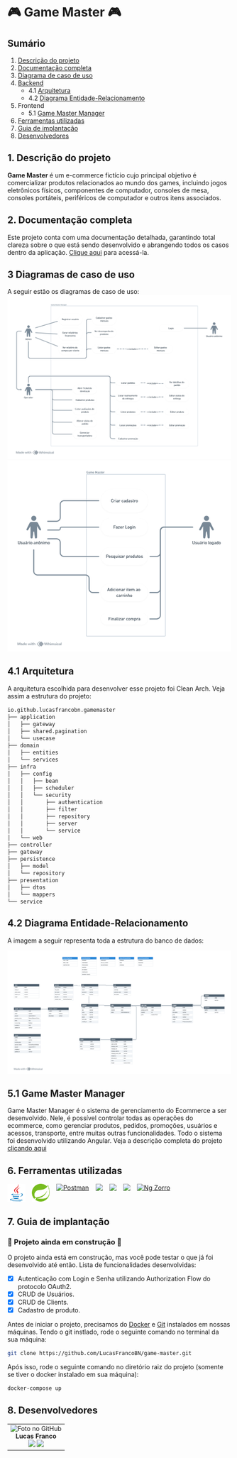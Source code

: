 # 🎮 Game Master 🎮

## Sumário
1. [Descrição do projeto](#1-descrição-do-projeto)
2. [Documentação completa](#2-documentação-completa)
3. [Diagrama de caso de uso](#3-diagramas-de-caso-de-uso)
4. [Backend](./backend/README.md)
   - 4.1 [Arquitetura](#41-arquitetura)
   - 4.2 [Diagrama Entidade-Relacionamento](#42-diagrama-entidade-relacionamento)
5. Frontend
    - 5.1 [Game Master Manager](#51-game-master-manager)
6. [Ferramentas utilizadas](#6-ferramentas-utilizadas)
7. [Guia de implantação](#7-guia-de-implantação)
8. [Desenvolvedores](#8-desenvolvedores)

## 1. Descrição do projeto

**Game Master** é um e-commerce fictício cujo principal objetivo é comercializar produtos relacionados ao mundo dos games, incluindo jogos eletrônicos físicos, componentes de computador, consoles de mesa, consoles portáteis, periféricos de computador e outros itens associados.

## 2. Documentação completa
Este projeto conta com uma documentação detalhada, garantindo total clareza sobre o que está sendo desenvolvido e abrangendo todos os casos dentro da aplicação.
[Clique aqui](https://whimsical.com/game-master-documento-de-requisitos-E2h8HHX9cGiiZiPMb5tu6V) para acessá-la.

## 3 Diagramas de caso de uso
A seguir estão os diagramas de caso de uso:
![Diagrama caso de uso - game master manager](readme-img/caso-de-uso-gmm.png)
![Diagrama caso de uso - game master](readme-img/caso-de-uso-gm.png)

## 4.1 Arquitetura
A arquitetura escolhida para desenvolver esse projeto foi Clean Arch. Veja assim a estrutura do projeto:

```
io.github.lucasfrancobn.gamemaster
├── application
│   ├── gateway
│   ├── shared.pagination
│   └── usecase
├── domain
│   ├── entities
│   └── services
├── infra
│   ├── config
│   │   ├── bean
│   │   ├── scheduler
│   │   └── security
│   │       ├── authentication
│   │       ├── filter
│   │       ├── repository
│   │       ├── server
│   │       └── service
│   └── web
├── controller
├── gateway
├── persistence
│   ├── model
│   └── repository
├── presentation
│   ├── dtos
│   └── mappers
└── service
```

## 4.2 Diagrama Entidade-Relacionamento
A imagem a seguir representa toda a estrutura do banco de dados:

![Diagrama do projeto](readme-img/der.png)

## 5.1 Game Master Manager
Game Master Manager é o sistema de gerenciamento do Ecommerce a ser desenvolvido. Nele, é possível controlar todas as operações do ecommerce, como gerenciar produtos, pedidos, promoções, usuários e acessos, transporte, entre muitas outras funcionalidades.
Todo o sistema foi desenvolvido utilizando Angular. Veja a descrição completa do projeto [clicando aqui](./manager/README.md)

## 6. Ferramentas utilizadas
<div style="display: flex; gap: 15px">
<a href="https://www.java.com" target="_blank"> 
    <img src="https://raw.githubusercontent.com/devicons/devicon/master/icons/java/java-original.svg" alt="Java" width="40" height="40"/> 
</a>

<a href="https://spring.io/" target="_blank"> 
    <img src="https://raw.githubusercontent.com/devicons/devicon/master/icons/spring/spring-original.svg" alt="Spring" width="40" height="40"/> 
</a>

<a href="https://www.postman.com/" target="_blank"> 
    <img src="https://cdn.jsdelivr.net/gh/devicons/devicon@latest/icons/postman/postman-original.svg" alt="Postman" width="40" /> 
</a>

<a href="https://www.postgresql.org/" target="_blank">
    <img src="https://cdn.jsdelivr.net/gh/devicons/devicon@latest/icons/postgresql/postgresql-plain.svg" width="40"/>
</a>

<a href="https://www.docker.com/" target="_blank">
    <img src="https://cdn.jsdelivr.net/gh/devicons/devicon@latest/icons/docker/docker-plain.svg" width="40"/>
</a>

<a href="https://angular.dev/" target="_blank">
    <img src="https://img.alicdn.com/imgextra/i1/O1CN01RSfkps1J0vtVaKr0U_!!6000000000967-49-tps-1920-1920.webp" width="40"/>
</a>

<a href="https://ng.ant.design/docs/introduce/en" target="_blank"> 
    <img src="https://cdn.jsdelivr.net/gh/devicons/devicon@latest/icons/antdesign/antdesign-original.svg" alt="Ng Zorro" width="40" height="40"/> 
</a>

</div>

## 7. Guia de implantação
### 🚧 Projeto ainda em construção 🚧
O projeto ainda está em construção, mas você pode testar o que já foi desenvolvido até então.
Lista de funcionalidades desenvolvidas:
- [x] Autenticação com Login e Senha utilizando Authorization Flow do protocolo OAuth2.
- [x] CRUD de Usuários.
- [x] CRUD de Clients.
- [x] Cadastro de produto.

Antes de iniciar o projeto, precisamos do [Docker](https://www.docker.com/) e [Git](https://git-scm.com/) instalados em nossas máquinas.
Tendo o git instlado, rode o seguinte comando no terminal da sua máquina:
``` bash
git clone https://github.com/LucasFrancoBN/game-master.git
```
Após isso, rode o seguinte comando no diretório raiz do projeto (somente se tiver o docker instalado em sua máquina):
``` bash
docker-compose up
```

## 8. Desenvolvedores
<table align="center">
  <tr>
    <td align="center">
      <div>
        <img src="https://avatars.githubusercontent.com/LucasFrancoBN" width="120px;" alt="Foto no GitHub" class="profile"/><br>
          <b> Lucas Franco   </b><br>
            <a href="https://www.linkedin.com/in/lucas-franco-barbosa-navarro-a51937221/" alt="Linkedin"><img src="https://img.shields.io/badge/LinkedIn-0077B5?style=for-the-badge&logo=linkedin&logoColor=white" height="20"></a>
            <a href="https://github.com/LucasFrancoBN" alt="Github"><img src="https://img.shields.io/badge/GitHub-100000?style=for-the-badge&logo=github&logoColor=white" height="20"></a>
      </div>
    </td>
  </tr>
</table>
